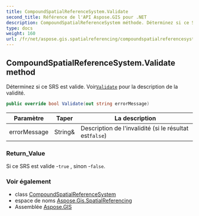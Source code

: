 ```yaml
---
title: CompoundSpatialReferenceSystem.Validate
second_title: Référence de l'API Aspose.GIS pour .NET
description: CompoundSpatialReferenceSystem méthode. Déterminez si ce SRS est valide. VoirValidate pour la description de la validité.
type: docs
weight: 160
url: /fr/net/aspose.gis.spatialreferencing/compoundspatialreferencesystem/validate/
---
```

## CompoundSpatialReferenceSystem.Validate method

Déterminez si ce SRS est valide. Voir[`Validate`](../../spatialreferencesystem/validate/) pour la description de la validité.

```csharp
public override bool Validate(out string errorMessage)
```

| Paramètre | Taper | La description |
| --- | --- | --- |
| errorMessage | String& | Description de l'invalidité (si le résultat est`false`) |

### Return_Value

Si ce SRS est valide -`true` , sinon -`false`.

### Voir également

* class [CompoundSpatialReferenceSystem](../)
* espace de noms [Aspose.Gis.SpatialReferencing](../../compoundspatialreferencesystem/)
* Assemblée [Aspose.GIS](../../../)


